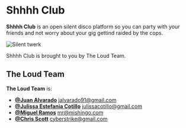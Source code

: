 Shhhh Club
===============

**Shhhh Club** is an open silent disco platform so you can party with your friends and not worry about your gig gettind raided by the cops.


![Silent twerk](http://media.giphy.com/media/Q3yLGTu1dLpyE/giphy.gif)


Shhhh Club is brought to you by The Loud Team.

The Loud Team
---------------------

**The Loud Team** is:

- [**@Juan Alvarado**](https://twitter.com/jujuco_) <jalvarado91@gmail.com>
- [**@Julissa Estefania Cotillo**](https://twitter.com/jujuco_) <julissacotillo@gmail.com>
- [**@Miguel Ramos**](https://twitter.com/mishingo_) <mr@mishingo.com>
- [**@Chris Scott**](https://twitter.com/cyberstrike) <cyberstrike@gmail.com>

